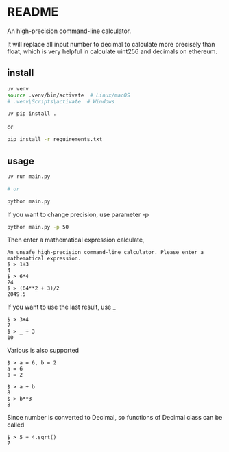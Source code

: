 # README

An high-precision command-line calculator. 

It will replace all input number to decimal to calculate more precisely than float, which is very helpful in calculate uint256 and decimals on ethereum.

## install 

```bash
uv venv
source .venv/bin/activate  # Linux/macOS
# .venv\Scripts\activate  # Windows

uv pip install . 
```

or

```bash
pip install -r requirements.txt
```

## usage

```bash
uv run main.py

# or

python main.py
```

If you want to change precision, use parameter -p

```bash
python main.py -p 50
```

Then enter a mathematical expression calculate, 

```
An unsafe high-precision command-line calculator. Please enter a mathematical expression.
$ > 1+3
4
$ > 6*4
24
$ > (64**2 + 3)/2
2049.5
```

If you want to use the last result, use _

```
$ > 3+4
7
$ > _ + 3
10
```

Various is also supported

```
$ > a = 6, b = 2
a = 6
b = 2

$ > a + b
8
$ > b**3
8
```

Since number is converted to Decimal, so functions of Decimal class can be called

```
$ > 5 + 4.sqrt()
7
```



